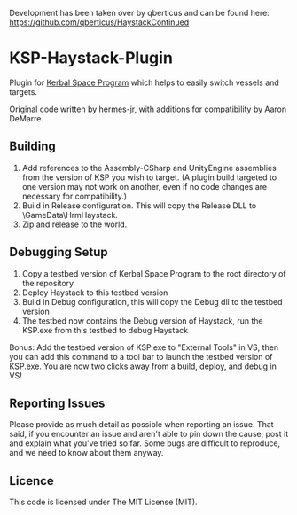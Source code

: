 Development has been taken over by qberticus and can be found here: https://github.com/qberticus/HaystackContinued


KSP-Haystack-Plugin
===================

Plugin for [Kerbal Space Program](http://www.kerbalspaceprogram.com/) which helps to easily switch vessels and targets.

Original code written by hermes-jr, with additions for compatibility by Aaron DeMarre.


Building
--------
1. Add references to the Assembly-CSharp and UnityEngine assemblies from the version of KSP you wish to target. (A plugin build targeted to one version may not work on another, even if no code changes are necessary for compatibility.)
2. Build in Release configuration. This will copy the Release DLL to \GameData\HrmHaystack\.
3. Zip and release to the world.

Debugging Setup
---------------
1. Copy a testbed version of Kerbal Space Program to the root directory of the repository
2. Deploy Haystack to this testbed version
3. Build in Debug configuration, this will copy the Debug dll to the testbed version
4. The testbed now contains the Debug version of Haystack, run the KSP.exe from this testbed to debug Haystack

Bonus: Add the testbed version of KSP.exe to "External Tools" in VS, then you can add this command to a tool bar to launch the testbed version of KSP.exe. You are now two clicks away from a build, deploy, and debug in VS! 

Reporting Issues
----------------
Please provide as much detail as possible when reporting an issue. That said, if you encounter an issue and aren't able to pin down the cause, post it and explain what you've tried so far. Some bugs are difficult to reproduce, and we need to know about them anyway.

Licence
-------
This code is licensed under The MIT License (MIT).
